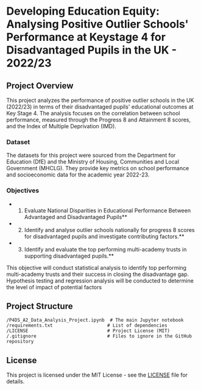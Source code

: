 # Developing Education Equity: Analysing Positive Outlier Schools' Performance at Keystage 4 for Disadvantaged Pupils in the UK - 2022/23

## Project Overview
This project analyzes the performance of positive outlier schools in the UK (2022/23) in terms of their disadvantaged pupils' educational outcomes at Key Stage 4. The analysis focuses on the correlation between school performance, measured through the Progress 8 and Attainment 8 scores, and the Index of Multiple Deprivation (IMD).

### Dataset
The datasets for this project were sourced from the Department for Education (DfE) and the Ministry of Housing, Communities and Local Government (MHCLG). They provide key metrics on school performance and socioeconomic data for the academic year 2022-23.

### Objectives
- 1. Evaluate National Disparities in Educational Performance Between Advantaged and Disadvantaged Pupils**
- 2. Identify and analyse outlier schools nationally for progress 8 scores for disadvantaged pupils and investigate contributing factors.**
- 3. Identify and evaluate the top performing multi-academy trusts in supporting disadvantaged pupils.**

This objective will conduct statistical analysis to identify top performing multi-academy trusts and their success in closing the disadvantage gap. Hypothesis testing and regression analysis will be conducted to determine the level of impact of potential factors

## Project Structure
```
/P4DS_A2_Data_Analysis_Project.ipynb  # The main Jupyter notebook
/requirements.txt                    # List of dependencies
/LICENSE                             # Project License (MIT)
/.gitignore                          # Files to ignore in the GitHub repository
```


## License
This project is licensed under the MIT License - see the [LICENSE](LICENSE) file for details.
